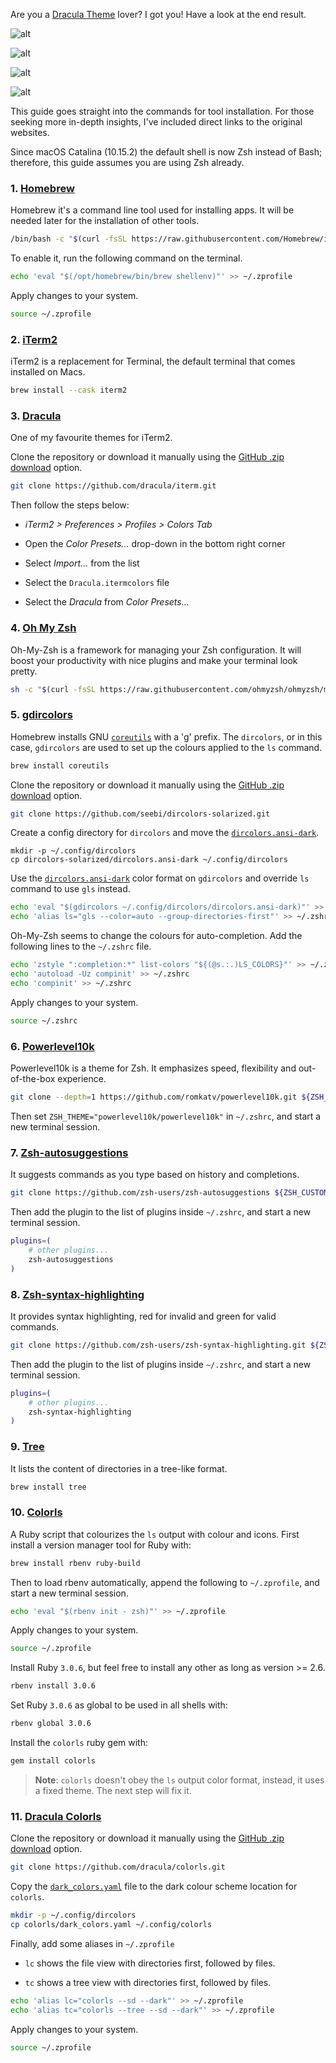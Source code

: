 Are you a [Dracula Theme](https://draculatheme.com/) lover? I got you! Have a look at the end result.

![alt](https://cdn.hashnode.com/res/hashnode/image/upload/v1693078815691/fo8K1vgtf.png?auto=format)

![alt](https://cdn.hashnode.com/res/hashnode/image/upload/v1693078887684/jAP4qtnZ9.png?auto=format)

![alt](https://cdn.hashnode.com/res/hashnode/image/upload/v1693078904005/mGCBVOqiD.png?auto=format)

![alt](https://cdn.hashnode.com/res/hashnode/image/upload/v1693078919206/EATbfqdJn.png?auto=format)

This guide goes straight into the commands for tool installation. For those seeking more in-depth insights, I've included direct links to the original websites.

Since macOS Catalina (10.15.2) the default shell is now Zsh instead of Bash; therefore, this guide assumes you are using Zsh already.

### 1\. [Homebrew](https://brew.sh/)

Homebrew it's a command line tool used for installing apps. It will be needed later for the installation of other tools.

```bash
/bin/bash -c "$(curl -fsSL https://raw.githubusercontent.com/Homebrew/install/HEAD/install.sh)"
```

To enable it, run the following command on the terminal.

```bash
echo 'eval "$(/opt/homebrew/bin/brew shellenv)"' >> ~/.zprofile
```

Apply changes to your system.

```bash
source ~/.zprofile
```

### 2\. [iTerm2](https://iterm2.com/)

iTerm2 is a replacement for Terminal, the default terminal that comes installed on Macs.

```bash
brew install --cask iterm2
```

### 3\. [Dracula](https://draculatheme.com/iterm)

One of my favourite themes for iTerm2.

Clone the repository or download it manually using the [GitHub .zip download](https://github.com/dracula/iterm/archive/master.zip) option.

```bash
git clone https://github.com/dracula/iterm.git
```

Then follow the steps below:

* *iTerm2 &gt; Preferences &gt; Profiles &gt; Colors Tab*
    
* Open the *Color Presets...* drop-down in the bottom right corner
    
* Select *Import...* from the list
    
* Select the `Dracula.itermcolors` file
    
* Select the *Dracula* from *Color Presets...*
    

### 4\. [Oh My Zsh](https://ohmyz.sh/)

Oh-My-Zsh is a framework for managing your Zsh configuration. It will boost your productivity with nice plugins and make your terminal look pretty.

```bash
sh -c "$(curl -fsSL https://raw.githubusercontent.com/ohmyzsh/ohmyzsh/master/tools/install.sh)"
```

### 5\. [gdircolors](https://man7.org/linux/man-pages/man1/dircolors.1.html)

Homebrew installs GNU [`coreutils`](https://www.gnu.org/software/coreutils/) with a 'g' prefix. The `dircolors`, or in this case, `gdircolors` are used to set up the colours applied to the `ls` command.

```bash
brew install coreutils
```

Clone the repository or download it manually using the [GitHub .zip download](https://github.com/seebi/dircolors-solarized/archive/refs/heads/master.zip) option.

```bash
git clone https://github.com/seebi/dircolors-solarized.git
```

Create a config directory for `dircolors` and move the [`dircolors.ansi-dark`](https://github.com/seebi/dircolors-solarized/blob/master/dircolors.ansi-dark).

```plaintext
mkdir -p ~/.config/dircolors
cp dircolors-solarized/dircolors.ansi-dark ~/.config/dircolors
```

Use the [`dircolors.ansi-dark`](https://github.com/seebi/dircolors-solarized/blob/master/dircolors.ansi-dark) color format on `gdircolors` and override `ls` command to use `gls` instead.

```bash
echo 'eval "$(gdircolors ~/.config/dircolors/dircolors.ansi-dark)"' >> ~/.zshrc
echo 'alias ls="gls --color=auto --group-directories-first"' >> ~/.zshrc
```

Oh-My-Zsh seems to change the colours for auto-completion. Add the following lines to the `~/.zshrc` file.

```bash
echo 'zstyle ":completion:*" list-colors "${(@s.:.)LS_COLORS}"' >> ~/.zshrc 
echo 'autoload -Uz compinit' >> ~/.zshrc
echo 'compinit' >> ~/.zshrc
```

Apply changes to your system.

```bash
source ~/.zshrc
```

### 6\. [Powerlevel10k](https://github.com/romkatv/powerlevel10k)

Powerlevel10k is a theme for Zsh. It emphasizes speed, flexibility and out-of-the-box experience.

```bash
git clone --depth=1 https://github.com/romkatv/powerlevel10k.git ${ZSH_CUSTOM:-$HOME/.oh-my-zsh/custom}/themes/powerlevel10k
```

Then set `ZSH_THEME="powerlevel10k/powerlevel10k"` in `~/.zshrc`, and start a new terminal session.

### 7\. [Zsh-autosuggestions](https://github.com/zsh-users/zsh-autosuggestions)

It suggests commands as you type based on history and completions.

```bash
git clone https://github.com/zsh-users/zsh-autosuggestions ${ZSH_CUSTOM:-~/.oh-my-zsh/custom}/plugins/zsh-autosuggestions
```

Then add the plugin to the list of plugins inside `~/.zshrc`, and start a new terminal session.

```bash
plugins=( 
    # other plugins...
    zsh-autosuggestions
)
```

### 8\. [Zsh-syntax-highlighting](https://github.com/zsh-users/zsh-syntax-highlighting)

It provides syntax highlighting, red for invalid and green for valid commands.

```bash
git clone https://github.com/zsh-users/zsh-syntax-highlighting.git ${ZSH_CUSTOM:-~/.oh-my-zsh/custom}/plugins/zsh-syntax-highlighting
```

Then add the plugin to the list of plugins inside `~/.zshrc`, and start a new terminal session.

```bash
plugins=( 
    # other plugins...
    zsh-syntax-highlighting
)
```

### 9\. [Tree](https://mama.indstate.edu/users/ice/tree/)

It lists the content of directories in a tree-like format.

```bash
brew install tree
```

### 10\. [Colorls](https://github.com/athityakumar/colorls)

A Ruby script that colourizes the `ls` output with colour and icons. First install a version manager tool for Ruby with:

```bash
brew install rbenv ruby-build
```

Then to load rbenv automatically, append the following to `~/.zprofile`, and start a new terminal session.

```bash
echo 'eval "$(rbenv init - zsh)"' >> ~/.zprofile
```

Apply changes to your system.

```bash
source ~/.zprofile
```

Install Ruby `3.0.6`, but feel free to install any other as long as version &gt;= 2.6.

```bash
rbenv install 3.0.6
```

Set Ruby `3.0.6` as global to be used in all shells with:

```bash
rbenv global 3.0.6
```

Install the `colorls` ruby gem with:

```bash
gem install colorls
```

> **Note**: `colorls` doesn't obey the `ls` output color format, instead, it uses a fixed theme. The next step will fix it.

### 11\. [Dracula Colorls](https://draculatheme.com/colorls)

Clone the repository or download it manually using the [GitHub .zip download](https://github.com/dracula/colorls/archive/master.zip) option.

```bash
git clone https://github.com/dracula/colorls.git
```

Copy the [`dark_colors.yaml`](https://github.com/dracula/colorls/blob/master/dark_colors.yaml) file to the dark colour scheme location for `colorls`.

```bash
mkdir -p ~/.config/dircolors
cp colorls/dark_colors.yaml ~/.config/colorls
```

Finally, add some aliases in `~/.zprofile`

* `lc` shows the file view with directories first, followed by files.
    
* `tc` shows a tree view with directories first, followed by files.
    

```bash
echo 'alias lc="colorls --sd --dark"' >> ~/.zprofile
echo 'alias tc="colorls --tree --sd --dark"' >> ~/.zprofile
```

Apply changes to your system.

```bash
source ~/.zprofile
```